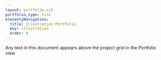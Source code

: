 ```yaml
---
layout: portfolio.njk
portfolio_type: tile
eleventyNavigation:
  title: Illustration Portfolio
  key: illustration
  order: 0
---
```


Any text in this document appears above the project grid in the Portfolio view
